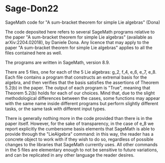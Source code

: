 # Sage-Don22
SageMath code for "A sum-bracket theorem for simple Lie algebras" (Dona)

The code deposited here refers to several SageMath programs relative to the paper "A sum-bracket theorem for simple Lie algebras" (available as arXiv:2204.02018), by Daniele Dona. Any licence that may apply to the paper "A sum-bracket theorem for simple Lie algebras" applies to all the files contained here as well.

The programs are written in SageMath, version 8.9.

There are 5 files, one for each of the 5 Lie algebras: g_2, f_4, e_6, e_7, e_8. Each file contains a program that constructs an extremal basis for the algebra, and then verifies that the basis satisfies the assertions of Theorem 5.2(b) in the paper. The output of each program is "True", meaning that Theorem 5.2(b) holds for each of our choices. Mind that, due to the slight methodological differences between the cases, some functions may appear with the same name inside different programs but perform slightly different tasks, or the same task with different input types.

There is generally nothing more in the code provided than there is in the paper itself. However, for the sake of transparency, in the case of e_8 we report explicitly the cumbersome basis elements that SageMath is able to provide through the "LieAlgebra" command: in this way, the reader has a concrete object to work with if they wish to do so, regardless of possible changes to the libraries that SageMath currently uses. All other commands in the 5 files are elementary enough to not be sensitive to future variations, and can be replicated in any other language the reader desires.
